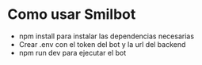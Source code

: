 # Como usar Smilbot
- npm install para instalar las dependencias necesarias
- Crear .env con el token del bot y la url del backend
- npm run dev para ejecutar el bot